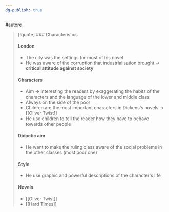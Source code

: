 ```yaml
---
dg-publish: true
---
```

#autore 

>[!quote] ### Characteristics
>#### London
>- The city was the settings for most of his novel
>- He was aware of the corruption that industrialisation brought -> **critical attitude against society**
>
>#### Characters
>- Aim -> interesting the readers by exaggerating the habits of the characters and the language of the lower and middle class
>- Always on the side of the poor
>- Children are the most important characters in Dickens's novels -> [[Oliver Twist]]
>- He use children to tell the reader how they have to behave towards other people
>
>#### Didactic aim
>- He want to make the ruling class aware of the social problems in the other classes (most poor one)
>
>#### Style
>- He use graphic and powerful descriptions of the character's life
>
>#### Novels
>- [[Oliver Twist]]
>- [[Hard Times]]









